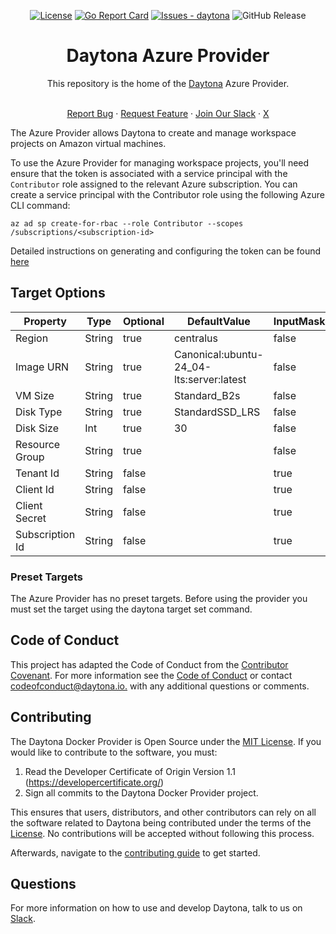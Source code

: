 <div align="center">

[![License](https://img.shields.io/badge/License-MIT-blue)](#license)
[![Go Report Card](https://goreportcard.com/badge/github.com/daytonaio/daytona-provider-azure)](https://goreportcard.com/report/github.com/daytonaio/daytona-provider-azure)
[![Issues - daytona](https://img.shields.io/github/issues/daytonaio/daytona-azure-provider)](https://github.com/daytonaio/daytona-provider-azure/issues)
![GitHub Release](https://img.shields.io/github/v/release/daytonaio/daytona-azure-provider)

</div>

<h1 align="center">Daytona Azure Provider</h1>
<div align="center">
This repository is the home of the <a href="https://github.com/daytonaio/daytona">Daytona</a> Azure Provider.
</div>
</br>

<p align="center">
  <a href="https://github.com/daytonaio/daytona-provider-azure/issues/new?assignees=&labels=bug&projects=&template=bug_report.md&title=%F0%9F%90%9B+Bug+Report%3A+">Report Bug</a>
    ·
  <a href="https://github.com/daytonaio/daytona-provider-azure/issues/new?assignees=&labels=enhancement&projects=&template=feature_request.md&title=%F0%9F%9A%80+Feature%3A+">Request Feature</a>
    ·
  <a href="https://go.daytona.io/slack">Join Our Slack</a>
    ·
  <a href="https://x.com/Daytonaio">X</a>
</p>

The Azure Provider allows Daytona to create and manage workspace projects on Amazon virtual machines.

To use the Azure Provider for managing workspace projects, you'll need ensure that the token is associated with a
service principal with the `Contributor` role assigned to the relevant Azure subscription.
You can create a service principal with the Contributor role using the following Azure CLI command:

```shell
az ad sp create-for-rbac --role Contributor --scopes /subscriptions/<subscription-id>
```

Detailed instructions on generating and configuring the token can be found [here](https://learn.microsoft.com/en-us/cli/azure/azure-cli-sp-tutorial-1?tabs=bash)

## Target Options

| Property        | Type   | Optional | DefaultValue                             | InputMasked | DisabledPredicate |
| --------------- | ------ | -------- | ---------------------------------------- | ----------- | ----------------- |
| Region          | String | true     | centralus                                | false       |                   |
| Image URN       | String | true     | Canonical:ubuntu-24_04-lts:server:latest | false       |                   |
| VM Size         | String | true     | Standard_B2s                             | false       |                   |
| Disk Type       | String | true     | StandardSSD_LRS                          | false       |                   |
| Disk Size       | Int    | true     | 30                                       | false       |                   |
| Resource Group  | String | true     |                                          | false       |                   |
| Tenant Id       | String | false    |                                          | true        |                   |
| Client Id       | String | false    |                                          | true        |                   |
| Client Secret   | String | false    |                                          | true        |                   |
| Subscription Id | String | false    |                                          | true        |                   |

### Preset Targets

The Azure Provider has no preset targets. Before using the provider you must set the target using the daytona target set command.

## Code of Conduct

This project has adapted the Code of Conduct from the [Contributor Covenant](https://www.contributor-covenant.org/). For more information see the [Code of Conduct](CODE_OF_CONDUCT.md) or contact [codeofconduct@daytona.io.](mailto:codeofconduct@daytona.io) with any additional questions or comments.

## Contributing

The Daytona Docker Provider is Open Source under the [MIT License](LICENSE). If you would like to contribute to the software, you must:

1. Read the Developer Certificate of Origin Version 1.1 (https://developercertificate.org/)
2. Sign all commits to the Daytona Docker Provider project.

This ensures that users, distributors, and other contributors can rely on all the software related to Daytona being contributed under the terms of the [License](LICENSE). No contributions will be accepted without following this process.

Afterwards, navigate to the [contributing guide](CONTRIBUTING.md) to get started.

## Questions

For more information on how to use and develop Daytona, talk to us on
[Slack](https://go.daytona.io/slack).
